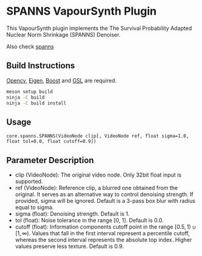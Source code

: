 # SPANNS VapourSynth Plugin

This VapourSynth plugin implements the The Survival Probability Adapted Nuclear Norm Shrinkage (SPANNS) Denoiser. 

Also check [spanns](https://github.com/Gabriella-Chaos/spanns)

## Build Instructions

[Opencv](https://github.com/opencv/opencv), [Eigen](https://github.com/PX4/eigen), [Boost](https://www.boost.org/) and [GSL](https://www.gnu.org/software/gsl/) are required.

```bash
meson setup build
ninja -C build
ninja -C build install
```

## Usage

```
core.spanns.SPANNS(VideoNode clip[, VideoNode ref, float sigma=1.0, float tol=0.0, float cutoff=0.9])
```

## Parameter Description

- clip (VideoNode): The original video node. Only 32bit float input is supported.
- ref (VideoNode): Reference clip, a blurred one obtained from the original. It serves as an alternative way to control denoising strength. If provided, sigma will be ignored. Default is a 3-pass box blur with radius equal to sigma.
- sigma (float): Denoising strength. Default is 1.
- tol (float): Noise tolerance in the range [0, 1]. Default is 0.0.
- cutoff (float): Information components cutoff point in the range $[0.5, 1) \cup [1, \infty)$. Values that fall in the first interval represent a percentile cutoff, whereas the second interval represents the absolute top index. Higher values preserve less texture. Default is 0.9.

